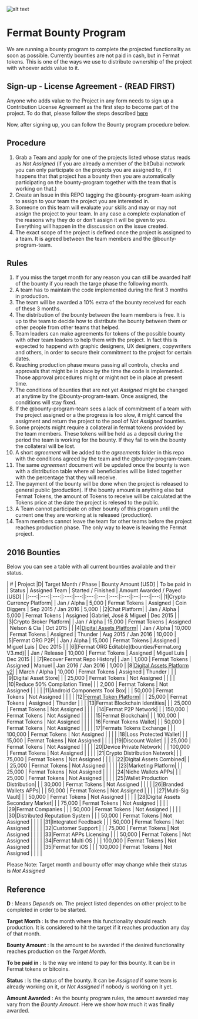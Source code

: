 ![alt text](https://github.com/bitDubai/media-kit/blob/master/MediaKit/Fermat%20Branding/Fermat%20Logotype/Fermat_Logo_3D.png "Fermat Logo")

# Fermat Bounty Program

We are running a bounty program to complete the projected functionality as soon as possible. Currently bounties are not paid in cash, but in Fermat tokens. This is one of the ways we use to distribute ownership of the project with whoever adds value to it. 

## Sign-up - License Agreement - (READ FIRST)
Anyone who adds value to the Project in any form needs to sign up a Contribution License Agreement as the first step to become part of the project. To do that, please follow the steps described [here](https://github.com/bitDubai/contribution-program/tree/master/license-agreements/README.md) 

Now, after signing up,  you can follow the Bounty program procedure below.

## Procedure

1. Grab a Team and apply for one of the projects listed whose status reads as _Not Assigned_ (if you are already a member of the bitDubai network you can only participate on the projects you are assigned to, if it happens that that project has a bounty then you are automatically participating on the bounty-program together with the team that is working on that.)
2. Create an Issue in this REPO tagging the @bounty-program-team asking to assign to your team the project you are interested in.
3. Someone on this team will evaluate your skills and may or may not assign the project to your team. In any case a complete explanation of the reasons why they do or don't assign it will be given to you. Everything will happen in the disscussion on the issue created.
4. The exact scope of the project is defined once the project is assigned to a team. It is agreed between the team members and the @bounty-program-team.

## Rules

1. If you miss the target month for any reason you can still be awarded half of the bounty if you reach the targe phase the following month.
2. A team has to maintain the code implemented during the first 3 months in production. 
3. The team will be awarded a 10% extra of the bounty received for each of these 3 months.
4. The distribution of the bounty between the team members is free. It is up to the team to decide how to distribute the bounty between them or other people from other teams that helped.
5. Team leaders can make agreements for tokens of the possible bounty with other team leaders to help them with the project. In fact this is expected to happend with graphic designers, UX designers, copywriters and others, in order to secure their commitment to the project for certain dates.
6. Reaching production phase means passing all controls, checks and approvals that might be in place by the time the code is implemented. Those approval procedures might or might not be in place at present time.
7. The conditions of bounties that are not yet _Assigned_ might be changed at anytime by the @bounty-program-team. Once assigned, the conditions will stay fixed.
8. If the @bounty-program-team sees a lack of commitment of a team with the project assigned or a the progress is too slow, it might cancel the assigment and return the project to the pool of _Not Assigned_ bounties.
9. Some projects might require a collateral in fermat tokens provided by the team members. These tokens will be held as a deposit during the period the team is working for the bounty. If they fail to win the bounty the collateral will be lost.
10. A short _agreement_ will be added to the _agreements_ folder in this repo with the conditions agreed by the team and the @bounty-program-team.
11. The same _agreement_ document will be updated once the bounty is won with a distribution table where all beneficiaries will be listed together with the percentage that they will receive.
12. The payment of the bounty will be done when the project is released to general public (production). If the bounty amount is anything else but Fermat Tokens, the amount of Tokens to receive will be calculated at the Tokens price at the date the project is relesed to the public.
13. A Team cannot participate on other bounty of this program until the current one they are working at is released (production).
14. Team members cannot leave the team for other teams before the project reaches production phase. The only way to leave is leaving the Fermat project.

## 2016 Bounties

Below you can see a table with all current bounties available and their status. 

| # | Project |D|  Target Month / Phase | Bounty Amount [USD] | To be paid in | Status | Assigned Team | Started / Finished | Amount Awarded / Payed [USD] |
|:---:|:---:|:---:|:---:|---:|:---:|:---:|:---:|:---:|:--:|---:|---:|
|1|Crypto Currency Platform|  | Jan / Alpha | 5,000 | Fermat Tokens | Assigned | Coin Diggers | Sep 2015 / Jan 2016 | 5,000 | 
|2|Chat Platform|  | Jan / Alpha  | 5,000 | Fermat Tokens | Assigned |Gabriel, José & Miguel | Dec 2015 | | 
|3|Crypto Broker Platform| | Jan / Alpha | 15,000 | Fermat Tokens | Assigned | Nelson & Cía | Oct 2015 | | 
|4|[Digital Assets Platform](https://github.com/bitDubai/bounty-program/blob/master/bounties/Digital-Asset-Platform.md)| | Jan / Alpha | 10,000 | Fermat Tokens | Assigned | Thunder | Aug 2015 / Jan 2016 | 10,000 | 
|5|Fermat ORG P2P| | Jan / Alpha | 15,000 | Fermat Tokens | Assigned | Miguel Luis | Dec 2015 | | 
|6|[Fermat ORG Editable](bounties/Fermat.org V3.md)| | Jan / Release | 10,000 | Fermat Tokens | Assigned | Miguel Luis | Dec 2015 | |
|7|Recover Fermat Repo History|  | Jan | 1,000 | Fermat Tokens | Assigned | Manuel | Jan 2016 / Jan 2016 | 1,000 | 
|8|[Digital Assets Platform v2](https://github.com/bitDubai/bounty-program/blob/master/bounties/Digital%20Assets%20Platform%20v2.md)| | March / Alpha | 10,000 | Fermat Tokens | Assigned | Thunder  | | | 
|9|Digital Asset Store|  | | 25,000 | Fermat Tokens | Not Assigned | | | | 
|10|Reduce 50% Compilation Time|  | | 2,000 | Fermat Tokens | Not Assigned | | | | 
|11|Android Components Tool Box|  | | 50,000 | Fermat Tokens | Not Assigned | | | | 
|12|[Fermat Token Platform]((https://github.com/bitDubai/bounty-program/blob/master/bounties/Fermat-Token-Platform.md))|  | | 25,000 | Fermat Tokens | Assigned | Thunder | | | 
|13|Fermat Blockchain Identities|  | | 25,000 | Fermat Tokens | Not Assigned | | | | 
|14|Fermat P2P Network| | | 150,000 | Fermat Tokens | Not Assigned | | | | 
|15|Fermat Blockchain| |  | 100,000 | Fermat Tokens | Not Assigned | | | | 
|16|Fermat Tokens Wallet| | | 50,000 | Fermat Tokens | Not Assigned | | | | 
|17|Fermats Tokens Exchange |  | | 100,000 | Fermat Tokens | Not Assigned | | | | 
|18|Loss Protected Wallet|  | | 15,000 | Fermat Tokens | Not Assigned | | | | 
|19|Discount Wallet|  | | 25,000 | Fermat Tokens | Not Assigned | | | | 
|20|Device Private Network| | | 100,000 | Fermat Tokens | Not Assigned | | | | 
|21|Crypto Distribution Network|  | | 75,000 | Fermat Tokens | Not Assigned | | | | 
|22|Digital Assets Combined|  | | 25,000 | Fermat Tokens | Not Assigned | | | | 
|23|Marketing Platform|  | | 25,000 | Fermat Tokens | Not Assigned | | | | 
|24|Niche Wallets APPs| | | 25,000 | Fermat Tokens | Not Assigned | | | | 
|25|Wallet Production Distribution| | | 30,000 | Fermat Tokens | Not Assigned | | | | 
|26|Branded Wallets APPs|  | | 50,000 | Fermat Tokens | Not Assigned | | | | 
|27|Multi-Sig Vault|  | | 50,000 | Fermat Tokens | Not Assigned | | | | 
|28|Digital Assets Secondary Market|  |  | 75,000 | Fermat Tokens | Not Assigned | | | | 
|29|Fermat Companies |  |  | 50,000 | Fermat Tokens | Not Assigned | | | | 
|30|Distributed Reputation System |  |  | 50,000 | Fermat Tokens | Not Assigned | | | | 
|31|Integrated Feedback |  |  | 50,000 | Fermat Tokens | Not Assigned | | | | 
|32|Customer Support |  |  | 75,000 | Fermat Tokens | Not Assigned | | | | 
|33|Fermat APPs Licensing | | | 50,000 | Fermat Tokens | Not Assigned | | | | 
|34|Fermat Multi OS | | | 100,000 | Fermat Tokens | Not Assigned | | | | 
|35|Fermat for iOS | |  | 100,000 | Fermat Tokens | Not Assigned | | | | 



Please Note: Target month and bounty offer may change while their status is _Not Assigned_

## Reference 

**D** : Means _Depends on_. The project listed dependes on other project to be completed in order to be started. 

**Target Month** : Is the month where this functionality should reach production. It is considered to hit the target if it reaches production any day of that month.

**Bounty Amount** : Is the amount to be awarded if the desired functionality reaches production on the _Target Month_. 

**To be paid in** : Is the way we intend to pay for this bounty. It can be in Fermat tokens or bitcoins.

**Status** : Is the status of the bounty. It can be _Assigned_ if some team is already working on it, or _Not Assigned_ if nobody is working on it yet.

**Amount Awarded** : As the bounty program rules, the amount awarded may vary from the _Bounty Amount_. Here we show how much it was finally awarded.
